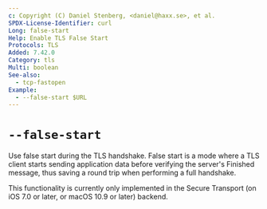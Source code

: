 ```yaml
---
c: Copyright (C) Daniel Stenberg, <daniel@haxx.se>, et al.
SPDX-License-Identifier: curl
Long: false-start
Help: Enable TLS False Start
Protocols: TLS
Added: 7.42.0
Category: tls
Multi: boolean
See-also:
  - tcp-fastopen
Example:
  - --false-start $URL
---
```


# `--false-start`

Use false start during the TLS handshake. False start is a mode where a TLS
client starts sending application data before verifying the server's Finished
message, thus saving a round trip when performing a full handshake.

This functionality is currently only implemented in the Secure Transport (on
iOS 7.0 or later, or macOS 10.9 or later) backend.
